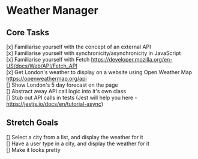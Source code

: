 # Weather Manager  

## Core Tasks  

[x] Familiarise yourself with the concept of an external API  
[x] Familiarise yourself with synchronicity/asynchronicity in JavaScript  
[x] Familiarise yourself with Fetch https://developer.mozilla.org/en-US/docs/Web/API/Fetch_API  
[x] Get London's weather to display on a website using Open Weather Map https://openweathermap.org/api  
[] Show London's 5 day forecast on the page  
[] Abstract away API call logic into it's own class  
[] Stub out API calls in tests (Jest will help you here - https://jestjs.io/docs/en/tutorial-async)   

## Stretch Goals  

[] Select a city from a list, and display the weather for it  
[] Have a user type in a city, and display the weather for it  
[] Make it looks pretty  
